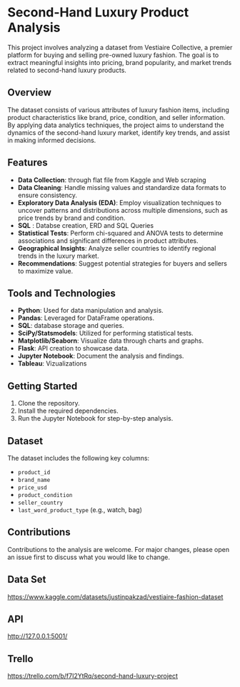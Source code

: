 # Second-Hand Luxury Product Analysis

This project involves analyzing a dataset from Vestiaire Collective, a premier platform for buying and selling pre-owned luxury fashion. The goal is to extract meaningful insights into pricing, brand popularity, and market trends related to second-hand luxury products.

## Overview

The dataset consists of various attributes of luxury fashion items, including product characteristics like brand, price, condition, and seller information. By applying data analytics techniques, the project aims to understand the dynamics of the second-hand luxury market, identify key trends, and assist in making informed decisions.

## Features

- **Data Collection**: through flat file from Kaggle and Web scraping
- **Data Cleaning**: Handle missing values and standardize data formats to ensure consistency.
- **Exploratory Data Analysis (EDA)**: Employ visualization techniques to uncover patterns and distributions across multiple dimensions, such as price trends by brand and condition.
- **SQL** : Databse creation, ERD and SQL Queries
- **Statistical Tests**: Perform chi-squared and ANOVA tests to determine associations and significant differences in product attributes.
- **Geographical Insights**: Analyze seller countries to identify regional trends in the luxury market.
- **Recommendations**: Suggest potential strategies for buyers and sellers to maximize value.

## Tools and Technologies

- **Python**: Used for data manipulation and analysis.
- **Pandas**: Leveraged for DataFrame operations.
- **SQL**: database storage and queries.
- **SciPy/Statsmodels**: Utilized for performing statistical tests.
- **Matplotlib/Seaborn**: Visualize data through charts and graphs.
- **Flask**: API creation to showcase data.
- **Jupyter Notebook**: Document the analysis and findings.
- **Tableau**: Vizualizations

## Getting Started

1. Clone the repository.
2. Install the required dependencies.
3. Run the Jupyter Notebook for step-by-step analysis.

## Dataset

The dataset includes the following key columns:
- `product_id`
- `brand_name`
- `price_usd`
- `product_condition`
- `seller_country`
- `last_word_product_type` (e.g., watch, bag)

## Contributions

Contributions to the analysis are welcome. For major changes, please open an issue first to discuss what you would like to change.

## Data Set
https://www.kaggle.com/datasets/justinpakzad/vestiaire-fashion-dataset

## API
http://127.0.0.1:5001/

## Trello
https://trello.com/b/f7I2YtRq/second-hand-luxury-project
